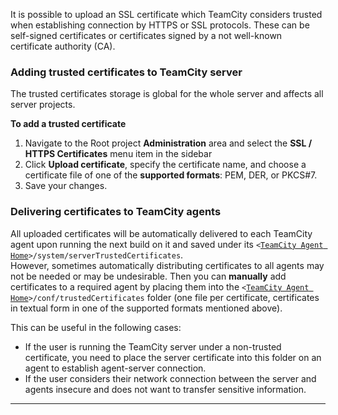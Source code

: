 [//]: # (title: Uploading SSL Certificates)
[//]: # (auxiliary-id: Uploading SSL Certificates)

It is possible to upload an SSL certificate which TeamCity considers trusted when establishing connection by HTTPS or SSL protocols. These can be self-signed certificates or certificates signed by a not well-known certificate authority (CA).

### Adding trusted certificates to TeamCity server

The trusted certificates storage is global for the whole server and affects all server projects.

__To add a trusted certificate__
1. Navigate to the Root project __Administration__ area and select the __SSL / HTTPS Certificates__ menu item in the sidebar
2. Click __Upload certificate__, specify the certificate name, and choose a certificate file of one of the __supported formats__: PEM, DER, or PKCS#7.
3. Save your changes.

### Delivering certificates to TeamCity agents

All uploaded certificates will be automatically delivered to each TeamCity agent upon running the next build on it and saved under its  `<`[`TeamCity Agent Home`](agent-home-directory.md)`>/system/serverTrustedCertificates`.   
However, sometimes automatically distributing certificates to all agents may not be needed or may be undesirable. Then you can __manually__ add certificates to a required agent by placing them into the `<`[`TeamCity Agent Home`](agent-home-directory.md)`>/conf/trustedCertificates` folder (one file per certificate, certificates in textual form in one of the supported formats mentioned above).

This can be useful in the following cases:
* If the user is running the TeamCity server under a non-trusted certificate, you need to place the server certificate into this folder on an agent to establish agent-server connection.
* If the user considers their network connection between the server and agents insecure and does not want to transfer sensitive information.

__ __
